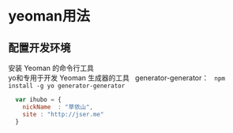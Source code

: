 # yeoman用法
## 配置开发环境
安装 Yeoman 的命令行工具    
yo和专用于开发 Yeoman 生成器的工具    generator-generator：  
<code>npm install -g yo generator-generator</code>
```javascript
  var ihubo = {
    nickName  : "草依山",
    site : "http://jser.me"
  }
```
